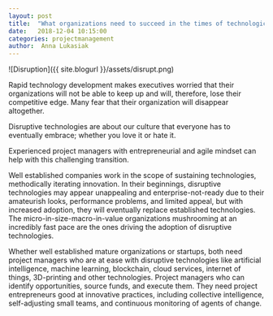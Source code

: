 ```yaml
---
layout: post
title:  "What organizations need to succeed in the times of technological disruption"
date:   2018-12-04 10:15:00
categories: projectmanagement
author:  Anna Lukasiak
---
```

![Disruption]({{ site.blogurl }}/assets/disrupt.png)

Rapid technology development makes executives worried that their organizations will not be able to keep up and will, therefore, lose their competitive edge. Many fear that their organization will disappear altogether.

Disruptive technologies are about our culture that everyone has to eventually embrace; whether you love it or hate it.

Experienced project managers with entrepreneurial and agile mindset can help with this challenging transition.

Well established companies work in the scope of sustaining technologies, methodically iterating innovation. In their beginnings, disruptive technologies may appear unappealing and enterprise-not-ready due to their amateurish looks, performance problems, and limited appeal, but with increased adoption, they will eventually replace established technologies.  The micro-in-size-macro-in-value organizations mushrooming at an incredibly fast pace are the ones driving the adoption of disruptive technologies.

Whether well established mature organizations or startups, both need project managers who are at ease with disruptive technologies like artificial intelligence, machine learning, blockchain, cloud services, internet of things, 3D-printing and other technologies. Project managers who can identify opportunities, source funds, and execute them. They need project entrepreneurs good at innovative practices, including collective intelligence, self-adjusting small teams, and continuous monitoring of agents of change.
